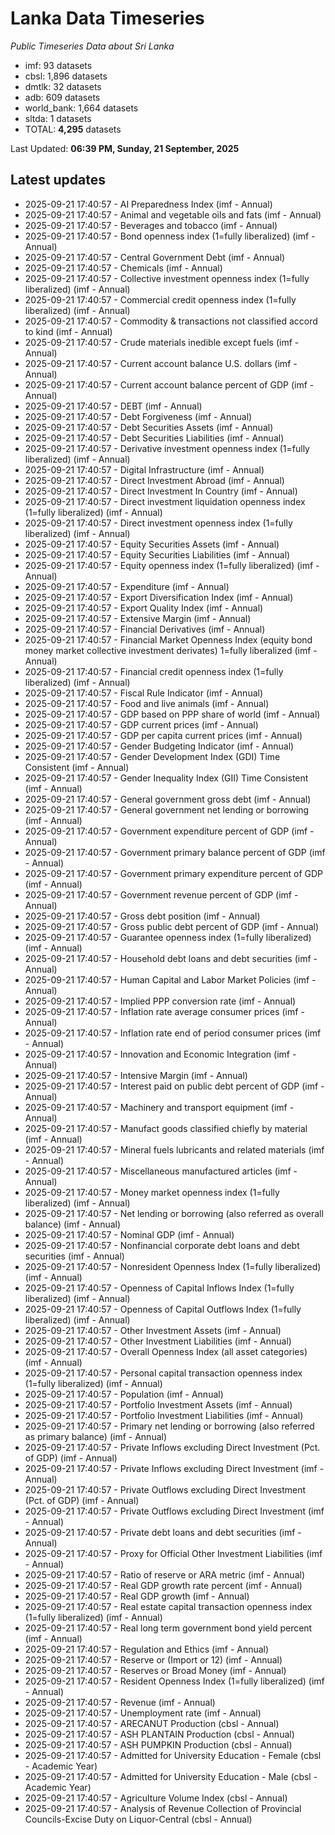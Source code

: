 # Lanka Data Timeseries
*Public Timeseries Data about Sri Lanka*

* imf: 93 datasets
* cbsl: 1,896 datasets
* dmtlk: 32 datasets
* adb: 609 datasets
* world_bank: 1,664 datasets
* sltda: 1 datasets
* TOTAL: **4,295** datasets

Last Updated: **06:39 PM, Sunday, 21 September, 2025**

## Latest updates

* 2025-09-21 17:40:57 - AI Preparedness Index (imf - Annual)
* 2025-09-21 17:40:57 - Animal and vegetable oils and fats (imf - Annual)
* 2025-09-21 17:40:57 - Beverages and tobacco (imf - Annual)
* 2025-09-21 17:40:57 - Bond openness index (1=fully liberalized) (imf - Annual)
* 2025-09-21 17:40:57 - Central Government Debt (imf - Annual)
* 2025-09-21 17:40:57 - Chemicals (imf - Annual)
* 2025-09-21 17:40:57 - Collective investment openness index (1=fully liberalized) (imf - Annual)
* 2025-09-21 17:40:57 - Commercial credit openness index (1=fully liberalized) (imf - Annual)
* 2025-09-21 17:40:57 - Commodity & transactions not classified accord to kind (imf - Annual)
* 2025-09-21 17:40:57 - Crude materials inedible except fuels (imf - Annual)
* 2025-09-21 17:40:57 - Current account balance U.S. dollars (imf - Annual)
* 2025-09-21 17:40:57 - Current account balance percent of GDP (imf - Annual)
* 2025-09-21 17:40:57 - DEBT (imf - Annual)
* 2025-09-21 17:40:57 - Debt Forgiveness (imf - Annual)
* 2025-09-21 17:40:57 - Debt Securities Assets (imf - Annual)
* 2025-09-21 17:40:57 - Debt Securities Liabilities (imf - Annual)
* 2025-09-21 17:40:57 - Derivative investment openness index (1=fully liberalized) (imf - Annual)
* 2025-09-21 17:40:57 - Digital Infrastructure (imf - Annual)
* 2025-09-21 17:40:57 - Direct Investment Abroad (imf - Annual)
* 2025-09-21 17:40:57 - Direct Investment In Country (imf - Annual)
* 2025-09-21 17:40:57 - Direct investment liquidation openness index (1=fully liberalized) (imf - Annual)
* 2025-09-21 17:40:57 - Direct investment openness index (1=fully liberalized) (imf - Annual)
* 2025-09-21 17:40:57 - Equity Securities Assets (imf - Annual)
* 2025-09-21 17:40:57 - Equity Securities Liabilities (imf - Annual)
* 2025-09-21 17:40:57 - Equity openness index (1=fully liberalized) (imf - Annual)
* 2025-09-21 17:40:57 - Expenditure (imf - Annual)
* 2025-09-21 17:40:57 - Export Diversification Index (imf - Annual)
* 2025-09-21 17:40:57 - Export Quality Index (imf - Annual)
* 2025-09-21 17:40:57 - Extensive Margin (imf - Annual)
* 2025-09-21 17:40:57 - Financial Derivatives (imf - Annual)
* 2025-09-21 17:40:57 - Financial Market Openness Index (equity bond money market collective investment derivates) 1=fully liberalized (imf - Annual)
* 2025-09-21 17:40:57 - Financial credit openness index (1=fully liberalized) (imf - Annual)
* 2025-09-21 17:40:57 - Fiscal Rule Indicator (imf - Annual)
* 2025-09-21 17:40:57 - Food and live animals (imf - Annual)
* 2025-09-21 17:40:57 - GDP based on PPP share of world (imf - Annual)
* 2025-09-21 17:40:57 - GDP current prices (imf - Annual)
* 2025-09-21 17:40:57 - GDP per capita current prices (imf - Annual)
* 2025-09-21 17:40:57 - Gender Budgeting Indicator (imf - Annual)
* 2025-09-21 17:40:57 - Gender Development Index (GDI) Time Consistent (imf - Annual)
* 2025-09-21 17:40:57 - Gender Inequality Index (GII) Time Consistent (imf - Annual)
* 2025-09-21 17:40:57 - General government gross debt (imf - Annual)
* 2025-09-21 17:40:57 - General government net lending or borrowing (imf - Annual)
* 2025-09-21 17:40:57 - Government expenditure percent of GDP (imf - Annual)
* 2025-09-21 17:40:57 - Government primary balance percent of GDP (imf - Annual)
* 2025-09-21 17:40:57 - Government primary expenditure percent of GDP (imf - Annual)
* 2025-09-21 17:40:57 - Government revenue percent of GDP (imf - Annual)
* 2025-09-21 17:40:57 - Gross debt position (imf - Annual)
* 2025-09-21 17:40:57 - Gross public debt percent of GDP (imf - Annual)
* 2025-09-21 17:40:57 - Guarantee openness index (1=fully liberalized) (imf - Annual)
* 2025-09-21 17:40:57 - Household debt loans and debt securities (imf - Annual)
* 2025-09-21 17:40:57 - Human Capital and Labor Market Policies (imf - Annual)
* 2025-09-21 17:40:57 - Implied PPP conversion rate (imf - Annual)
* 2025-09-21 17:40:57 - Inflation rate average consumer prices (imf - Annual)
* 2025-09-21 17:40:57 - Inflation rate end of period consumer prices (imf - Annual)
* 2025-09-21 17:40:57 - Innovation and Economic Integration (imf - Annual)
* 2025-09-21 17:40:57 - Intensive Margin (imf - Annual)
* 2025-09-21 17:40:57 - Interest paid on public debt percent of GDP (imf - Annual)
* 2025-09-21 17:40:57 - Machinery and transport equipment (imf - Annual)
* 2025-09-21 17:40:57 - Manufact goods classified chiefly by material (imf - Annual)
* 2025-09-21 17:40:57 - Mineral fuels lubricants and related materials (imf - Annual)
* 2025-09-21 17:40:57 - Miscellaneous manufactured articles (imf - Annual)
* 2025-09-21 17:40:57 - Money market openness index (1=fully liberalized) (imf - Annual)
* 2025-09-21 17:40:57 - Net lending or borrowing (also referred as overall balance) (imf - Annual)
* 2025-09-21 17:40:57 - Nominal GDP (imf - Annual)
* 2025-09-21 17:40:57 - Nonfinancial corporate debt loans and debt securities (imf - Annual)
* 2025-09-21 17:40:57 - Nonresident Openness Index (1=fully liberalized) (imf - Annual)
* 2025-09-21 17:40:57 - Openness of Capital Inflows Index (1=fully liberalized) (imf - Annual)
* 2025-09-21 17:40:57 - Openness of Capital Outflows Index (1=fully liberalized) (imf - Annual)
* 2025-09-21 17:40:57 - Other Investment Assets (imf - Annual)
* 2025-09-21 17:40:57 - Other Investment Liabilities (imf - Annual)
* 2025-09-21 17:40:57 - Overall Openness Index (all asset categories) (imf - Annual)
* 2025-09-21 17:40:57 - Personal capital transaction openness index (1=fully liberalized) (imf - Annual)
* 2025-09-21 17:40:57 - Population (imf - Annual)
* 2025-09-21 17:40:57 - Portfolio Investment Assets (imf - Annual)
* 2025-09-21 17:40:57 - Portfolio Investment Liabilities (imf - Annual)
* 2025-09-21 17:40:57 - Primary net lending or borrowing (also referred as primary balance) (imf - Annual)
* 2025-09-21 17:40:57 - Private Inflows excluding Direct Investment (Pct. of GDP) (imf - Annual)
* 2025-09-21 17:40:57 - Private Inflows excluding Direct Investment (imf - Annual)
* 2025-09-21 17:40:57 - Private Outflows excluding Direct Investment (Pct. of GDP) (imf - Annual)
* 2025-09-21 17:40:57 - Private Outflows excluding Direct Investment (imf - Annual)
* 2025-09-21 17:40:57 - Private debt loans and debt securities (imf - Annual)
* 2025-09-21 17:40:57 - Proxy for Official Other Investment Liabilities (imf - Annual)
* 2025-09-21 17:40:57 - Ratio of reserve or ARA metric (imf - Annual)
* 2025-09-21 17:40:57 - Real GDP growth rate percent (imf - Annual)
* 2025-09-21 17:40:57 - Real GDP growth (imf - Annual)
* 2025-09-21 17:40:57 - Real estate capital transaction openness index (1=fully liberalized) (imf - Annual)
* 2025-09-21 17:40:57 - Real long term government bond yield percent (imf - Annual)
* 2025-09-21 17:40:57 - Regulation and Ethics (imf - Annual)
* 2025-09-21 17:40:57 - Reserve or (Import or 12) (imf - Annual)
* 2025-09-21 17:40:57 - Reserves or Broad Money (imf - Annual)
* 2025-09-21 17:40:57 - Resident Openness Index (1=fully liberalized) (imf - Annual)
* 2025-09-21 17:40:57 - Revenue (imf - Annual)
* 2025-09-21 17:40:57 - Unemployment rate (imf - Annual)
* 2025-09-21 17:40:57 - ARECANUT Production (cbsl - Annual)
* 2025-09-21 17:40:57 - ASH PLANTAIN Production (cbsl - Annual)
* 2025-09-21 17:40:57 - ASH PUMPKIN Production (cbsl - Annual)
* 2025-09-21 17:40:57 - Admitted for University Education - Female (cbsl - Academic Year)
* 2025-09-21 17:40:57 - Admitted for University Education - Male (cbsl - Academic Year)
* 2025-09-21 17:40:57 - Agriculture Volume Index (cbsl - Annual)
* 2025-09-21 17:40:57 - Analysis of Revenue Collection of Provincial Councils-Excise Duty on Liquor-Central (cbsl - Annual)